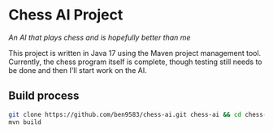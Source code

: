 # Chess AI Project

*An AI that plays chess and is hopefully better than me*

This project is written in Java 17 using the Maven project management tool. Currently, the chess program itself is complete, though testing still needs to be done and then I'll start work on the AI.

## Build process

```sh
git clone https://github.com/ben9583/chess-ai.git chess-ai && cd chess-ai
mvn build
```
